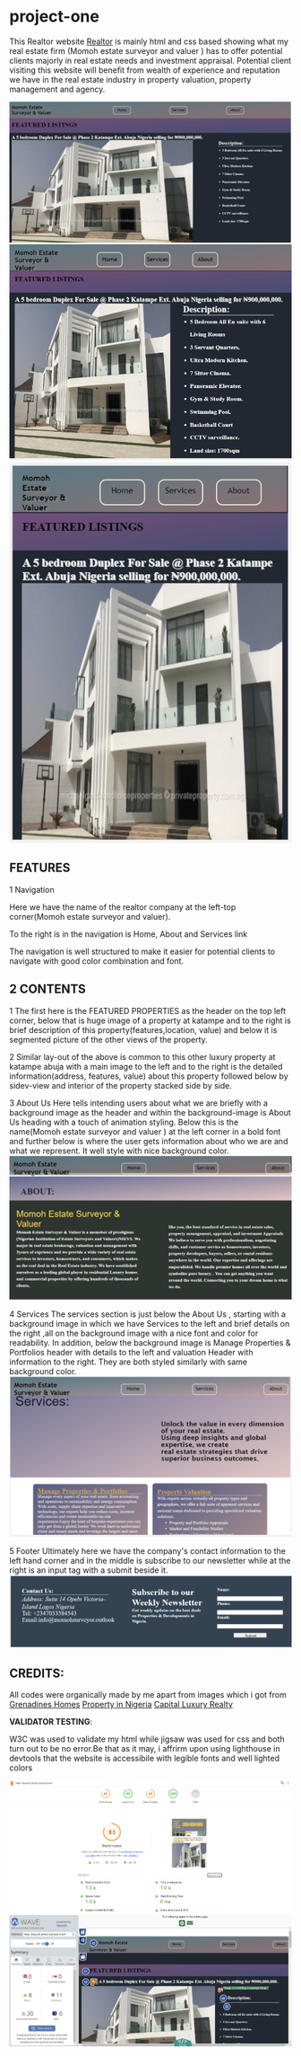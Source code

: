 ﻿# project-one
This Realtor website [Realtor](https://dussy42.github.io/project-one/) is mainly html and css based showing what my real estate firm (Momoh estate surveyor and valuer ) has to offer potential clients majorly in real estate needs and investment appraisal. Potential client visiting this website will benefit from wealth of experience and reputation we have in the real estate industry in property valuation, property management and agency.

![Screenshot1440px](documentation/Screenshot1440px.png)
![Screenshot768px](documentation/Screenshot768px.png)
![Screenshot425px](documentation/Screenshot425px.png)

 ## FEATURES <br>   
	
1 Navigation <br>



Here we have the name of the realtor company at the left-top corner(Momoh estate surveyor and valuer). 

To the right is in the navigation is Home, About and Services link

The navigation is well structured to make it easier for potential clients to navigate with good color combination and font.<br>





## 2 CONTENTS <br>



1 The first here is the 
FEATURED PROPERTIES as the header on the top left corner, below that is huge image of a property at katampe and to the right is brief description of this property(features,location, value) and below it is segmented picture of the other views of the property. <br>



2 Similar lay-out of the above is common to this other luxury property at katampe abuja with a main image to the left and to the right is the detailed information(address, features, value) about this property followed below by sidev-view and interior of the property stacked side by side. <br>



3 About Us
 Here tells intending users about what we are briefly with a background image as the header and within the background-image is About Us heading with a touch of animation styling. Below this is the name(Momoh estate surveyor and valuer )  at the left corner in a bold font and further below is where the user gets information about who we are and what we represent. It well style with nice background color.<br>
 ![About](documentation/about.png)
 
	
	

 4 Services
  The services section is just below the About Us , starting with a background image in which we have Services to the left and brief details on the right ,all on the background image with a nice font and color for readability. In addition, below the background image is Manage Properties & Portfolios header with details to the left and valuation Header with information to the right. They are both styled similarly with same background color.<br>
   ![Services](documentation/services.png)
   	
  
  5 Footer
  Ultimately here we have the company's contact information to the left hand corner and in the middle is subscribe to our newsletter while at the right is an input tag with a submit beside it.<br>
   ![Contact](documentation/contact.png)
		
		

  ## CREDITS:<br>
		
		
  All codes were organically made by me apart from images which i got from [Grenadines Homes](https://grenadineshomes.com/) [Property in Nigeria](https://www.privateproperty.com.ng/ )  [Capital Luxury Realty](https://capitalluxury.com/)

 **VALIDATOR TESTING**:<br>
	
	
 W3C was used to validate my html while jigsaw was used for css and both turn out to be no error.Be that as it may, i affrirm  upon using lighthouse in devtools that the website is accessibile with legible fonts and well lighted colors

 ![Lighthouse](asset/lighthouse.png)
  ![Wave](documentation/wave.png)


